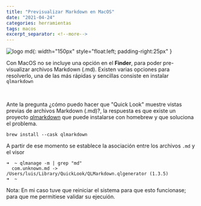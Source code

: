 ```yaml
---
title: "Previsualizar Markdown en MacOS"
date: "2021-04-24"
categories: herramientas
tags: macos
excerpt_separator: <!--more-->
---
```


![logo md](/assets/img/posts/logo-mdview.svg){: width="150px" style="float:left; padding-right:25px" } 

Con MacOS no se incluye una opción en el **Finder**, para poder pre-visualizar archivos Markdown (.md). Existen varias opciones para resolverlo, una de las más rápidas y sencillas consiste en instalar `qlmarkdown`

<br clear="left"/>
<!--more-->

Ante la pregunta ¿cómo puedo hacer que "Quick Look" muestre vistas previas de archivos Markdown (.md)?, la respuesta es que existe un proyecto [qlmarkdown](https://github.com/toland/qlmarkdown) que puede instalarse con homebrew y que soluciona el problema. 


```console
brew install --cask qlmarkdown
```

A partir de ese momento se establece la asociación entre los archivos `.md` y el visor 

```console
➜  ~ qlmanage -m | grep "md"
  com.unknown.md -> /Users/luis/Library/QuickLook/QLMarkdown.qlgenerator (1.3.5)
➜  ~
```

Nota: En mi caso tuve que reiniciar el sistema para que esto funcionase; para que me permitiese validar su ejecuión.